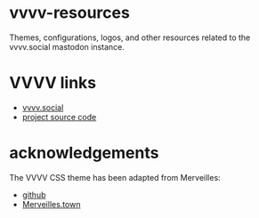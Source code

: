 # vvvv-resources

Themes, configurations, logos, and other resources related to the vvvv.social mastodon instance.


# VVVV links

- [vvvv.social](https://vvvv.social/about)
- [project source code](https://github.com/edmondburnett/vvvv-social)


# acknowledgements

The VVVV CSS theme has been adapted from Merveilles:
- [github](https://github.com/merveilles/merveilles-town)
- [Merveilles.town](https://merveilles.town/)
